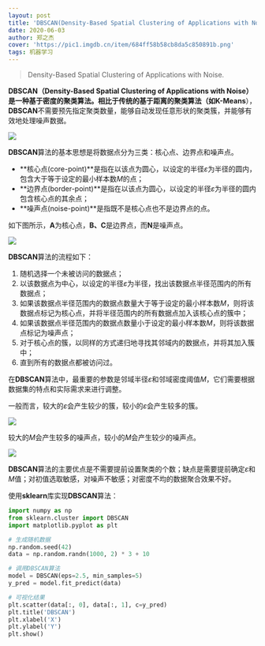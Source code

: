 ```yaml
---
layout: post
title: 'DBSCAN(Density-Based Spatial Clustering of Applications with Noise)'
date: 2020-06-03
author: 郑之杰
cover: 'https://pic1.imgdb.cn/item/684ff58b58cb8da5c850891b.png'
tags: 机器学习
---
```


> Density-Based Spatial Clustering of Applications with Noise.

**DBSCAN（Density-Based Spatial Clustering of Applications with Noise）**是一种基于密度的聚类算法。相比于传统的基于距离的聚类算法（如**K-Means**），**DBSCAN**不需要预先指定聚类数量，能够自动发现任意形状的聚类簇，并能够有效地处理噪声数据。

![](https://pic1.imgdb.cn/item/684ff58b58cb8da5c850891b.png)

**DBSCAN**算法的基本思想是将数据点分为三类：核心点、边界点和噪声点。
- **核心点(core-point)**是指在以该点为圆心，以设定的半径$ε$为半径的圆内，包含大于等于设定的最小样本数$M$的点；
- **边界点(border-point)**是指在以该点为圆心，以设定的半径$ε$为半径的圆内包含核心点的其余点；
- **噪声点(noise-point)**是指既不是核心点也不是边界点的点。

如下图所示，**A**为核心点，**B、C**是边界点，而**N**是噪声点。

![](https://pic1.imgdb.cn/item/684fdf4058cb8da5c84fbaa1.png)

**DBSCAN**算法的流程如下：
1. 随机选择一个未被访问的数据点；
2. 以该数据点为中心，以设定的半径$ε$为半径，找出该数据点半径范围内的所有数据点；
3. 如果该数据点半径范围内的数据点数量大于等于设定的最小样本数$M$，则将该数据点标记为核心点，并将半径范围内的所有数据点加入该核心点的簇中；
4. 如果该数据点半径范围内的数据点数量小于设定的最小样本数$M$，则将该数据点标记为噪声点；
5. 对于核心点的簇，以同样的方式递归地寻找其邻域内的数据点，并将其加入簇中；
6. 直到所有的数据点都被访问过。

在**DBSCAN**算法中，最重要的参数是邻域半径$ε$和邻域密度阈值$M$，它们需要根据数据集的特点和实际需求来进行调整。

一般而言，较大的$ε$会产生较少的簇，较小的$ε$会产生较多的簇。

![](https://pic1.imgdb.cn/item/684fe0ca58cb8da5c84fc581.png)

较大的$M$会产生较多的噪声点，较小的$M$会产生较少的噪声点。

![](https://pic1.imgdb.cn/item/684fe12158cb8da5c84fc7ce.png)

**DBSCAN**算法的主要优点是不需要提前设置聚类的个数；缺点是需要提前确定$ε$和$M$值；对初值选取敏感，对噪声不敏感；对密度不均的数据聚合效果不好。

使用**sklearn**库实现**DBSCAN**算法：

```python
import numpy as np
from sklearn.cluster import DBSCAN
import matplotlib.pyplot as plt

# 生成随机数据
np.random.seed(42)
data = np.random.randn(1000, 2) * 3 + 10

# 调用DBSCAN算法
model = DBSCAN(eps=2.5, min_samples=5)
y_pred = model.fit_predict(data)

# 可视化结果
plt.scatter(data[:, 0], data[:, 1], c=y_pred)
plt.title('DBSCAN')
plt.xlabel('X')
plt.ylabel('Y')
plt.show()
```